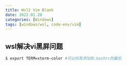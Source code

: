 ```yaml
---
title: Wsl2 Vim Blank
date: 2022.01.20
categories: [Windows]
tags: [windows/wsl, code-env/vim]
---
```

## wsl解决vi黑屏问题

```bash
$ export TERM=xterm-color #可以将其添加到.bashrc的最后
```
